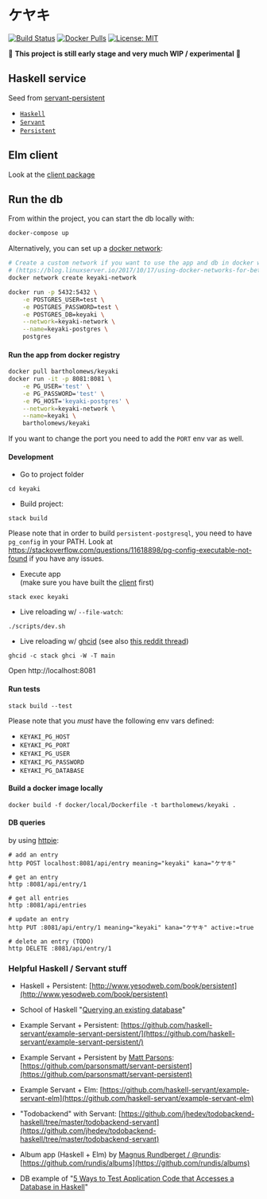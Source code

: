 # ケヤキ

[![Build Status](https://gitlab.com/bartholomews/keyaki/badges/master/pipeline.svg)](https://gitlab.com/bartholomews/keyaki/pipelines/latest)
[![Docker Pulls](https://img.shields.io/docker/pulls/bartholomews/keyaki)](https://hub.docker.com/r/bartholomews/keyaki)
[![License: MIT](https://img.shields.io/badge/License-BSD3-brown.svg)](https://opensource.org/licenses/BSD-3-Clause)


🔧 **This project is still early stage and very much WIP / experimental** 🔧  

## Haskell service

Seed from [servant-persistent](https://github.com/parsonsmatt/servant-persistent)

+ [`Haskell`](https://www.haskell.org/)  
+ [`Servant`](http://haskell-servant.github.io/)  
+ [`Persistent`](https://hackage.haskell.org/package/persistent)

## Elm client

Look at the [client package](https://github.com/bartholomews/keyaki/tree/master/client)

## Run the db

From within the project, you can start the db locally with:

```bash
docker-compose up
``` 

Alternatively, you can set up a [docker network](https://docs.docker.com/engine/reference/commandline/network/):

```bash
# Create a custom network if you want to use the app and db in docker without docker-compose
# (https://blog.linuxserver.io/2017/10/17/using-docker-networks-for-better-inter-container-communication/)
docker network create keyaki-network
```

```bash
docker run -p 5432:5432 \
    -e POSTGRES_USER=test \
    -e POSTGRES_PASSWORD=test \
    -e POSTGRES_DB=keyaki \
    --network=keyaki-network \
    --name=keyaki-postgres \
    postgres
```

#### Run the app from docker registry

```bash
docker pull bartholomews/keyaki
docker run -it -p 8081:8081 \
    -e PG_USER='test' \
    -e PG_PASSWORD='test' \
    -e PG_HOST='keyaki-postgres' \
    --network=keyaki-network \
    --name=keyaki \
    bartholomews/keyaki
```

If you want to change the port you need to add the `PORT` env var as well.

#### Development

- Go to project folder

``` shell
cd keyaki
```

- Build project:

``` shell
stack build
```

Please note that in order to build `persistent-postgresql`, you need to have `pg_config` in your PATH.
Look at https://stackoverflow.com/questions/11618898/pg-config-executable-not-found if you have any issues.

- Execute app  
(make sure you have built the [client](https://github.com/bartholomews/keyaki/tree/master/client) first)
``` shell
stack exec keyaki
```

- Live reloading w/ `--file-watch`:
```shell
./scripts/dev.sh
```

- Live reloading w/ [ghcid](https://github.com/ndmitchell/ghcid)
(see also [this reddit thread](https://www.reddit.com/r/haskell/comments/7e24nx/code_reloading/))

``` shell
ghcid -c stack ghci -W -T main
```

Open http://localhost:8081

#### Run tests

``` shell
stack build --test
```

Please note that you *must* have the following env vars defined:
- `KEYAKI_PG_HOST`
- `KEYAKI_PG_PORT`
- `KEYAKI_PG_USER`
- `KEYAKI_PG_PASSWORD`
- `KEYAKI_PG_DATABASE`

#### Build a docker image locally

`docker build -f docker/local/Dockerfile -t bartholomews/keyaki .`

#### DB queries

by using [httpie](https://github.com/jkbrzt/httpie):

``` shell
# add an entry
http POST localhost:8081/api/entry meaning="keyaki" kana="ケヤキ"

# get an entry
http :8081/api/entry/1

# get all entries
http :8081/api/entries

# update an entry
http PUT :8081/api/entry/1 meaning="keyaki" kana="ケヤキ" active:=true

# delete an entry (TODO)
http DELETE :8081/api/entry/1
```

### Helpful Haskell / Servant stuff

- Haskell + Persistent: [http://www.yesodweb.com/book/persistent](http://www.yesodweb.com/book/persistent)

- School of Haskell "[Querying an existing database](https://www.schoolofhaskell.com/school/advanced-haskell/persistent-in-detail/existing-database)"

- Example Servant + Persistent: [https://github.com/haskell-servant/example-servant-persistent/](https://github.com/haskell-servant/example-servant-persistent/)

- Example Servant + Persistent by [Matt Parsons](https://github.com/parsonsmatt/): [https://github.com/parsonsmatt/servant-persistent](https://github.com/parsonsmatt/servant-persistent)

- Example Servant + Elm: [https://github.com/haskell-servant/example-servant-elm](https://github.com/haskell-servant/example-servant-elm)

- "Todobackend" with Servant: [https://github.com/jhedev/todobackend-haskell/tree/master/todobackend-servant](https://github.com/jhedev/todobackend-haskell/tree/master/todobackend-servant)

- Album app (Haskell + Elm) by [Magnus Rundberget / @rundis](https://github.com/rundis): [https://github.com/rundis/albums](https://github.com/rundis/albums)

- DB example of "[5 Ways to Test Application Code that Accesses a Database in Haskell](https://github.com/cdepillabout/testing-code-that-accesses-db-in-haskell/)" 
